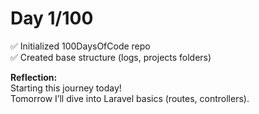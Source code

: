 # Day 1/100

✅ Initialized 100DaysOfCode repo  
✅ Created base structure (logs, projects folders)  

**Reflection:**  
Starting this journey today!  
Tomorrow I’ll dive into Laravel basics (routes, controllers).  
